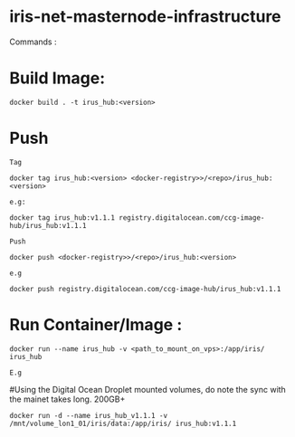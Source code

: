 # iris-net-masternode-infrastructure

Commands :

# Build Image:

``
docker build . -t irus_hub:<version>
``

# Push
    Tag
``
docker tag irus_hub:<version> <docker-registry>>/<repo>/irus_hub:<version>
``
    
    e.g:
``
docker tag irus_hub:v1.1.1 registry.digitalocean.com/ccg-image-hub/irus_hub:v1.1.1
``
    
    Push
``
docker push <docker-registry>>/<repo>/irus_hub:<version>
``

    e.g
``
docker push registry.digitalocean.com/ccg-image-hub/irus_hub:v1.1.1
``

# Run Container/Image :

``
docker run --name irus_hub -v <path_to_mount_on_vps>:/app/iris/ irus_hub
``

    E.g
#Using the Digital Ocean Droplet mounted volumes, do note the sync with the mainet takes long. 200GB+ 

``
docker run -d --name irus_hub_v1.1.1 -v /mnt/volume_lon1_01/iris/data:/app/iris/ irus_hub:v1.1.1
``



